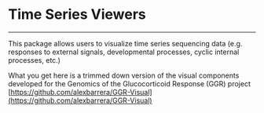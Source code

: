 # Time Series Viewers
----

This package allows users to visualize time series sequencing data (e.g. responses to external signals, developmental processes, cyclic internal 
processes, etc.)

What you get here is a trimmed down version of the visual components developed for the Genomics of the Glucocorticoid Response (GGR) project [https://github.com/alexbarrera/GGR-Visual](https://github.com/alexbarrera/GGR-Visual)
